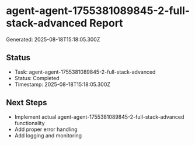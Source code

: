 # agent-agent-1755381089845-2-full-stack-advanced Report

Generated: 2025-08-18T15:18:05.300Z

## Status
- Task: agent-agent-1755381089845-2-full-stack-advanced
- Status: Completed
- Timestamp: 2025-08-18T15:18:05.300Z

## Next Steps
- Implement actual agent-agent-1755381089845-2-full-stack-advanced functionality
- Add proper error handling
- Add logging and monitoring
